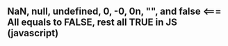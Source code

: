 ## NaN, null, undefined, 0, -0, 0n, "", and false <=== All equals to FALSE, rest all TRUE in JS (javascript)
